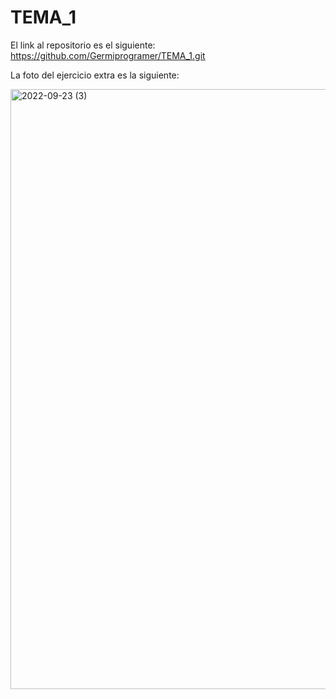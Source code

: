 # TEMA_1

El link al repositorio es el siguiente: https://github.com/Germiprogramer/TEMA_1.git

La foto del ejercicio extra es la siguiente:

<img width="960" alt="2022-09-23 (3)" src="https://user-images.githubusercontent.com/91720991/192009797-85dafc39-5f9d-4737-b9c1-6a8065af8cf9.png">


